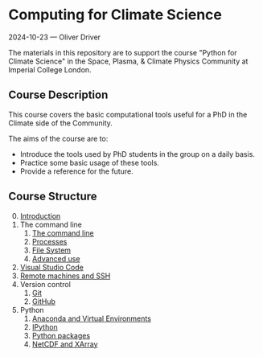 # Computing for Climate Science
2024-10-23 — Oliver Driver

The materials in this repository are to support the course "Python for Climate Science" in the Space, Plasma, & Climate Physics Community at Imperial College London.

## Course Description
This course covers the basic computational tools useful for a PhD in the Climate side of the Community.

The aims of the course are to:
- Introduce the tools used by PhD students in the group on a daily basis.
- Practice some basic usage of these tools.
- Provide a reference for the future.

## Course Structure
0. [Introduction](README.md)
1. The command line
	1. [The command line](1_1_TheCommandLine.md)
 	2. [Processes](1_2_Processes.md)
 	3. [File System](1_3_FileSystem.md)
  	4. [Advanced use](1_4_AdvancedUse.md)
4. [Visual Studio Code](2_1_VisualStudioCode.md)
5. [Remote machines and SSH](3_1_RemoteMachines.md)
6. Version control
	1. [Git](4_1_Git.md)
	2. [GitHub](4_2_GitHub.md)
7. Python
    1. [Anaconda and Virtual Environments](5_1_PythonEnvironments.md)
	2. [IPython](5_2_IPython.md)
	3. [Python packages](5_3_PythonScientificComputing.md)
	4. [NetCDF and XArray](5_4_NetCDFXArray.md)
